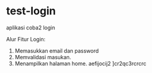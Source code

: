 # test-login
aplikasi coba2 login

Alur Fitur Login:
1. Memasukkan email dan password
2. Memvalidasi masukan.
3. Menampilkan halaman home.
aefijocij2
]cr2qc3rcrcrc
